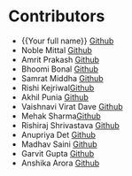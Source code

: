 # Contributors

- {{Your full name}} [Github](https://github.com/{{your-github-username}})
- Noble Mittal [Github](https://github.com/beingnoble03)
- Amrit Prakash [Github](https://github.com/Amritprakash2704)
- Bhoomi Bonal [Github](https://github.com/bbahd30)
- Samrat Middha [Github](https://github.com/samratmiddha)
- Rishi Kejriwal[Github](https://github.com/Kej-r03)
- Akhil Punia [Github](https://github.com/Ak216puniA)
- Vaishnavi Virat Dave [Github](https://github.com/DaveVaishnavi)
- Mehak Sharma[Github](https://github.com/Mehak-4545)
- Rishiraj Shrivastava [Github](https://github.com/rishiraj03)
- Anupriya Det [Github](https://github.com/Anupriya-Dey)
- Madhav Saini [Github](https://github.com/FireNdIce3)
- Garvit Gupta [Github](https://github.com/Garvitg28)
- Anshika Arora [Github](https://github.com/anshi0207)